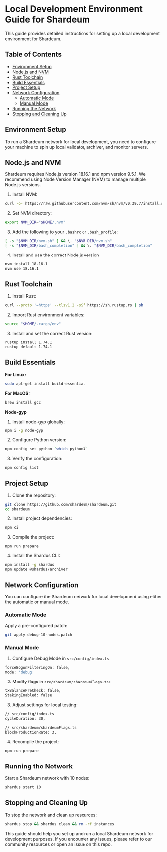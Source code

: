 # Local Development Environment Guide for Shardeum

This guide provides detailed instructions for setting up a local development environment for Shardeum.

## Table of Contents

- [Environment Setup](#environment-setup)
- [Node.js and NVM](#nodejs-and-nvm)
- [Rust Toolchain](#rust-toolchain)
- [Build Essentials](#build-essentials)
- [Project Setup](#project-setup)
- [Network Configuration](#network-configuration)
  - [Automatic Mode](#automatic-mode)
  - [Manual Mode](#manual-mode)
- [Running the Network](#running-the-network)
- [Stopping and Cleaning Up](#stopping-and-cleaning-up)


## Environment Setup

To run a Shardeum network for local development, you need to configure your machine to spin up local validator, archiver, and monitor servers.

## Node.js and NVM

Shardeum requires Node.js version 18.16.1 and npm version 9.5.1. We recommend using Node Version Manager (NVM) to manage multiple Node.js versions.

1. Install NVM:

```bash
curl -o- https://raw.githubusercontent.com/nvm-sh/nvm/v0.39.7/install.sh | bash
```
2. Set NVM directory:

```bash
export NVM_DIR="$HOME/.nvm"
```
3. Add the following to your `.bashrc` or `.bash_profile`:

```bash
[ -s "$NVM_DIR/nvm.sh" ] && \. "$NVM_DIR/nvm.sh"
[ -s "$NVM_DIR/bash_completion" ] && \. "$NVM_DIR/bash_completion"
```
4. Install and use the correct Node.js version

```bash
nvm install 18.16.1
nvm use 18.16.1
```
## Rust Toolchain

1. Install Rust:

```bash
curl --proto '=https' --tlsv1.2 -sSf https://sh.rustup.rs | sh
```
2. Import Rust environment variables:

```bash
source "$HOME/.cargo/env"
```
3. Install and set the correct Rust version:

```bash
rustup install 1.74.1
rustup default 1.74.1
```

## Build Essentials

**For Linux:**

```bash
sudo apt-get install build-essential
```
**For MacOS:**

```bash
brew install gcc
```

**Node-gyp**

1. Install node-gyp globally:

```bash
npm i -g node-gyp
```

2. Configure Python version:

```bash
npm config set python `which python3`
```
3. Verify the configuration:

```bash
npm config list
```

## Project Setup

1. Clone the repository:

```bash
git clone https://github.com/shardeum/shardeum.git
cd shardeum
```

2. Install project dependencies:

```bash
npm ci
```

3. Compile the project:

```bash
npm run prepare
```
4. Install the Shardus CLI:

```bash
npm install -g shardus
npm update @shardus/archiver
```

## Network Configuration
You can configure the Shardeum network for local development using either the automatic or manual mode.

### Automatic Mode
Apply a pre-configured patch:

```bash
git apply debug-10-nodes.patch
```
### Manual Mode

1. Configure Debug Mode in `src/config/index.ts`

```bash
forceBogonFilteringOn: false,
mode: 'debug'
```
2. Modify flags in `src/shardeum/shardeumFlags.ts`:

```bash
txBalancePreCheck: false,
StakingEnabled: false
```
3. Adjust settings for local testing:

```bash
// src/config/index.ts
cycleDuration: 30,

// src/shardeum/shardeumFlags.ts
blockProductionRate: 3,
```
4. Recompile the project:

```bash
npm run prepare
```

## Running the Network
Start a Shardeum network with 10 nodes:

```bash
shardus start 10
```

## Stopping and Cleaning Up
To stop the network and clean up resources:

```bash
shardus stop && shardus clean && rm -rf instances
```

This guide should help you set up and run a local Shardeum network for development purposes. 
If you encounter any issues, please refer to our community resources or open an issue on this repo.